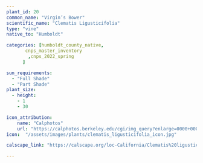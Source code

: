 ```yaml
---
plant_id: 20
common_name: "Virgin’s Bower"
scientific_name: "Clematis Ligusticifolia"
type: "vine"
native_to: "Humboldt"

categories: [humboldt_county_native,
       cnps_master_inventory
        ,cnps_2022_spring
      ]

sun_requirements:
  - "Full Shade"
  - "Part Shade"
plant_size:
  - height: 
    - 1
    - 30

icon_attribution: 
    name: "Calphotos"
    url: "https://calphotos.berkeley.edu/cgi/img_query?enlarge=0000+0000+0109+0860"
icon:  "/assets/images/plants/clematis_ligusticifolia_icon.jpg"

calscape_link: "https://calscape.org/loc-California/Clematis%20ligusticifolia(%20)"

---
```


